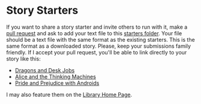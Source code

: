 # Story Starters

If you want to share a story starter and invite others to run with it, make a [pull request](https://docs.github.com/en/pull-requests/collaborating-with-pull-requests/proposing-changes-to-your-work-with-pull-requests/creating-a-pull-request) and ask to add your text file to this [starters folder](https://github.com/colarusso/library-of-unwritten-books/tree/main/starters). Your file should be a text file with the same format as the existing starters. This is the same format as a downloaded story. Please, keep your submissions family friendly. If I accept your pull request, you'll be able to link directly to your story like this: 

- [Dragons and Desk Jobs](https://libraryofunwrittenbooks.org/?text=dragons_and_desks.txt)
- [Alice and the Thinking Machines](https://libraryofunwrittenbooks.org/?text=alice_and_ada.txt)
- [Pride and Prejudice with Androids](https://libraryofunwrittenbooks.org/?text=pride_and_prejudice.txt)
  
I may also feature them on the [Library Home Page](https://libraryofunwrittenbooks.org/). 

